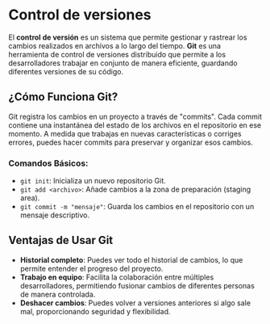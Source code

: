 # Control de versiones

El **control de versión** es un sistema que permite gestionar y rastrear los cambios realizados en archivos a lo largo del tiempo. **Git** es una herramienta de control de versiones distribuido que permite a los desarrolladores trabajar en conjunto de manera eficiente, guardando diferentes versiones de su código.

## ¿Cómo Funciona Git?

Git registra los cambios en un proyecto a través de "commits". Cada commit contiene una instantánea del estado de los archivos en el repositorio en ese momento. A medida que trabajas en nuevas características o corriges errores, puedes hacer commits para preservar y organizar esos cambios.

### Comandos Básicos:
- `git init`: Inicializa un nuevo repositorio Git.
- `git add <archivo>`: Añade cambios a la zona de preparación (staging area).
- `git commit -m "mensaje"`: Guarda los cambios en el repositorio con un mensaje descriptivo.
  
## Ventajas de Usar Git

- **Historial completo**: Puedes ver todo el historial de cambios, lo que permite entender el progreso del proyecto.
- **Trabajo en equipo**: Facilita la colaboración entre múltiples desarrolladores, permitiendo fusionar cambios de diferentes personas de manera controlada.
- **Deshacer cambios**: Puedes volver a versiones anteriores si algo sale mal, proporcionando seguridad y flexibilidad.

